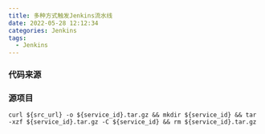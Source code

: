 ```yaml
---
title: 多种方式触发Jenkins流水线
date: 2022-05-28 12:12:34
categories: Jenkins
tags:
  - Jenkins
---
```






### 代码来源

### 源项目

```shell
curl ${src_url} -o ${service_id}.tar.gz && mkdir ${service_id} && tar -xzf ${service_id}.tar.gz -C ${service_id} && rm ${service_id}.tar.gz
```

